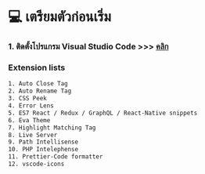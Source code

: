 # :computer: เตรียมตัวก่อนเริ่ม
<h3 align="left">1. ติดตั้งโปรแกรม Visual Studio Code  >>> <a href="https://code.visualstudio.com/">คลิก</a></h3>

### Extension lists

```bash
1. Auto Close Tag
2. Auto Rename Tag
3. CSS Peek
4. Error Lens
5. ES7 React / Redux / GraphQL / React-Native snippets
6. Eva Theme
7. Highlight Matching Tag
8. Live Server
9. Path Intellisense
10. PHP Intelephense
11. Prettier-Code formatter
12. vscode-icons
```
